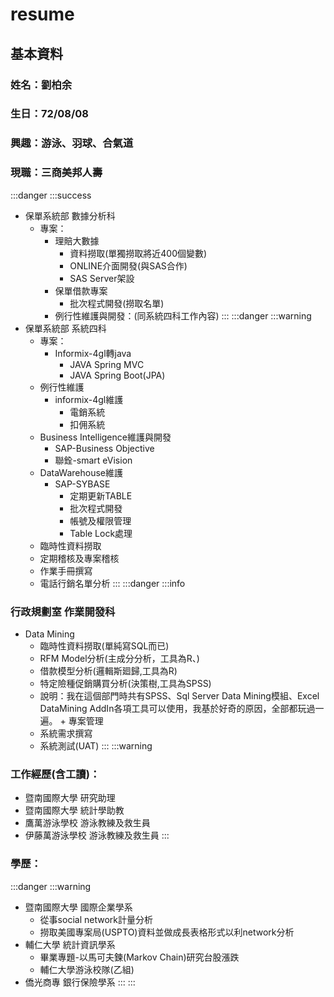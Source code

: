 # resume
基本資料
---
### 姓名：劉柏余
### 生日：72/08/08
### 興趣：游泳、羽球、合氣道
### 現職：三商美邦人壽
:::danger
:::success
* 保單系統部 數據分析科
    + 專案：
        + 理賠大數據
            + 資料撈取(單獨撈取將近400個變數)
            + ONLINE介面開發(與SAS合作)
            + SAS Server架設
        + 保單借款專案
            + 批次程式開發(撈取名單)
        + 例行性維護與開發：(同系統四科工作內容)
:::
:::danger
:::warning
* 保單系統部 系統四科
    + 專案：
        + Informix-4gl轉java
            + JAVA Spring MVC
            + JAVA Spring Boot(JPA)
    + 例行性維護 
        + informix-4gl維護
            + 電銷系統
            + 扣佣系統
    + Business Intelligence維護與開發
        + SAP-Business Objective
        + 聯銓-smart eVision
    + DataWarehouse維護
        + SAP-SYBASE
            + 定期更新TABLE
            + 批次程式開發
            + 帳號及權限管理
            + Table Lock處理
    + 臨時性資料撈取
    + 定期稽核及專案稽核
    + 作業手冊撰寫
    + 電話行銷名單分析
:::
:::danger
:::info
### 行政規劃室 作業開發科
   + Data Mining
        + 臨時性資料撈取(單純寫SQL而已)
        + RFM Model分析(主成分分析，工具為R、)
        + 借款模型分析(邏輯斯廻歸,工具為R)
        + 特定險種促銷購買分析(決策樹,工具為SPSS)
        + 說明：我在這個部門時共有SPSS、Sql Server Data Mining模組、Excel DataMining AddIn各項工具可以使用，我基於好奇的原因，全部都玩過一遍。
    + 專案管理
        + 系統需求撰寫
        + 系統測試(UAT)
:::
:::warning
### 工作經歷(含工讀)：
   + 暨南國際大學 研究助理
   + 暨南國際大學 統計學助教
   + 鷹萬游泳學校 游泳教練及救生員
   + 伊藤萬游泳學校 游泳教練及救生員
:::
### 學歷：
:::danger
:::warning
+ 暨南國際大學 國際企業學系
    + 從事social network計量分析
    + 撈取美國專案局(USPTO)資料並做成長表格形式以利network分析
+ 輔仁大學 統計資訊學系
    + 畢業專題-以馬可夫鍊(Markov Chain)研究台股漲跌
    + 輔仁大學游泳校隊(乙組)
+ 僑光商專 銀行保險學系
:::
:::




